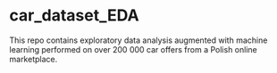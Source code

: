 # car_dataset_EDA
This repo contains exploratory data analysis augmented with machine learning performed on over 200 000 car offers from a Polish online marketplace.
